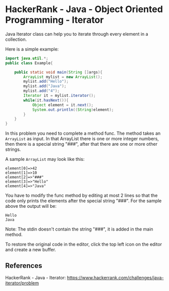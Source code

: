# HackerRank - Java - Object Oriented Programming - Iterator

Java Iterator class can help you to iterate through every element in a collection. 

Here is a simple example:
```java
import java.util.*;
public class Example{

    public static void main(String []args){
        ArrayList mylist = new ArrayList();
        mylist.add("Hello");
        mylist.add("Java");
        mylist.add("4");
        Iterator it = mylist.iterator();
        while(it.hasNext()){
            Object element = it.next();
            System.out.println((String)element);
        }
    }
}
```

In this problem you need to complete a method func. 
The method takes an `ArrayList` as input. 
In that ArrayList there is one or more integer numbers, then there is a special string "###", 
after that there are one or more other strings. 

A sample `ArrayList` may look like this:

```
element[0]=>42
element[1]=>10
element[2]=>"###"
element[3]=>"Hello"
element[4]=>"Java"
```

You have to modify the func method by editing at most 2 lines so that the code only prints the elements after the 
special string "###". For the sample above the output will be:

```
Hello
Java
```

Note: The stdin doesn't contain the string "###", it is added in the main method.

To restore the original code in the editor, click the top left icon on the editor and create a new buffer.


## References
HackerRank - Java - Iterator:
https://www.hackerrank.com/challenges/java-iterator/problem